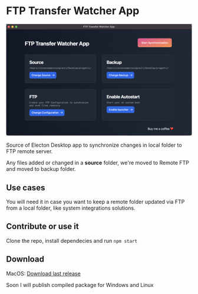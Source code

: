 # FTP Transfer Watcher App

![Desktop app screenshot](screenshot.png)

Source of Electon Desktop app to synchronize changes in local folder to FTP remote server.

Any files added or changed in a **source** folder, we're moved to Remote FTP and moved to backup folder.

## Use cases

You will need it in case you want to keep a remote folder updated via FTP from a local folder, like system integrations solutions.

## Contribute or use it

Clone the repo, install dependecies and run
`npm start`

## Download

MacOS: [Download last release](https://github.com/buggyzap/ftp-transfer-watcher-app/releases/download/v1.0.0/ftp-transfer-watcher-app.zip)

Soon I will publish compiled package for Windows and Linux
